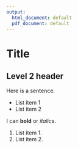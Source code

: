 ```yaml
---
output:
  html_document: default
  pdf_document: default
---
```

# Title

## Level 2 header

Here is a sentence.

- List item 1
- List item 2

I can **bold** or *italics*.

1. List item 1.
2. List item 2.
